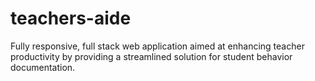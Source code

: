 # teachers-aide
Fully responsive, full stack web application aimed at enhancing teacher productivity by providing a streamlined solution for student behavior documentation.
